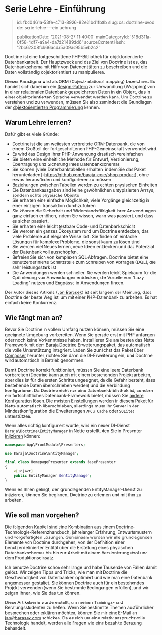 Serie Lehre - Einführung
========================

> id: fbd0461a-53fe-4713-8926-82e31bd1fb9b
> slug:
> 	cs: doctrine-uvod
> 	de: serie-lehre---einfuehrung
> 
> publicationDate: '2021-08-27 11:40:00'
> mainCategoryId: '818d311a-0f58-4df7-a9a4-da7d21489dd6'
> sourceContentHash: '2bc62308fcb66acda5a09ac95b5eb2c2'

Doctrine ist eine fortgeschrittene PHP-Bibliothek für objektorientierte Datenbankarbeit. Der Hauptzweck und das Ziel von Doctrine ist es, das Datenbankschema mit Hilfe von Datenentitäten zu beschreiben und die Daten vollständig objektorientiert zu manipulieren.

Dieses Paradigma wird als ORM (Object-relational mapping) bezeichnet. Es handelt sich dabei um ein [Design-Pattern](/Design-Patterns) zur Umwandlung (Wrapping) von in einer relationalen Datenbank gespeicherten Daten in ein Objekt, das in einer objektorientierten Sprache verwendet werden kann. Um Doctrine zu verstehen und zu verwenden, müssen Sie also zumindest die Grundlagen der [objektorientierten Programmierung](/oop) kennen.

Warum Lehre lernen?
------------------------

Dafür gibt es viele Gründe:

- Doctrine ist die am weitesten verbreitete ORM-Datenbank, die von einem Großteil der fortgeschrittenen PHP-Gemeinschaft verwendet wird.
- Es wird das Design Ihrer PHP-Anwendung drastisch vereinfachen
- Sie bieten eine einheitliche Methode für Entwurf, Versionierung, Übertragung und Sicherung Ihres Datenbankschemas
- Sie können [viele Datenbanktabellen erhalten, indem Sie das Paket herunterladen] (https://github.com/baraja-core/shop-product), ohne etwas herausfinden und konfigurieren zu müssen
- Beziehungen zwischen Tabellen werden zu echten physischen Einheiten
- Die Datenbankausgaben sind keine gewöhnlichen untypisierten Arrays, sondern echte physische Objekte
- Sie erhalten eine einfache Möglichkeit, viele Vorgänge gleichzeitig in einer einzigen Transaktion durchzuführen
- Sie können die Sicherheit und Widerstandsfähigkeit Ihrer Anwendungen ganz einfach erhöhen, indem Sie wissen, wann was passiert, und dass es sicher passiert.
- Sie erhalten eine leicht testbare Code- und Datenbankschicht
- Sie werden ein ganzes Ökosystem rund um Doctrine entdecken, das viele Probleme auf elegante Weise löst. Sie finden oft einfache Lösungen für komplexe Probleme, die sonst kaum zu lösen sind
- Sie werden viel Neues lernen, neue Ideen entdecken und das Potenzial der Datenbank voll ausschöpfen.
- Befreien Sie sich von komplexen SQL-Abfragen. Doctrine bietet eine benutzerdefinierte Schnittstelle zum Schreiben von Abfragen (DQL), die sehr leistungsstark ist
- Die Anwendungen werden schneller. Sie werden leicht Spielraum für die Optimierung von Anwendungen entdecken, die Vorteile von "Lazy Loading" nutzen und Engpässe in Anwendungen finden.

Der Autor dieses Artikels ([Jan Barasek](https://baraja.cz)) ist seit langem der Meinung, dass Doctrine der beste Weg ist, um mit einer PHP-Datenbank zu arbeiten. Es hat einfach keine Konkurrenz.

Wie fängt man an?
----------

Bevor Sie Doctrine in vollem Umfang nutzen können, müssen Sie eine geeignete Umgebung vorbereiten. Wenn Sie gerade erst mit PHP anfangen oder noch keine Vorkenntnisse haben, installieren Sie am besten das Nette Framework mit dem [Baraja Doctrine](https://github.com/baraja-core/doctrine) Erweiterungspaket, das automatisch die volle Unterstützung integriert. Laden Sie zunächst das Paket über [Composer](/composer) herunter, richten Sie dann die DI-Erweiterung ein, und Doctrine wird automatisch in Betrieb genommen.

Damit Doctrine korrekt funktioniert, müssen Sie eine leere Datenbank vorbereiten (Doctrine kann auch mit einem bestehenden Projekt arbeiten, aber dies ist für die ersten Schritte ungeeignet, da die Gefahr besteht, dass bestehende Daten überschrieben werden) und die Verbindung konfigurieren. Da Doctrine nicht nur eine Datenbankbibliothek ist, sondern ein fortschrittliches Datenbank-Framework bietet, müssen Sie [andere Konfiguration](/configure-connections-with-baraja-doctrine) lösen. Die meisten Einstellungen werden in diesem Paket für Nette automatisch überschrieben, allerdings muss Ihr Server in der Mindestkonfiguration die Erweiterungen `APCu Cache` oder `SQLite3` unterstützen.

Wenn alles richtig konfiguriert wurde, wird ein neuer DI-Dienst `Baraja\Doctrine\EntityManager` in Nette erstellt, den Sie in Presenter [injizieren](https://doc.nette.org/cs/3.1/di-usage) können:

```php
namespace App\FrontModule\Presenters;

use Baraja\Doctrine\EntityManager;

final class HomepagePresenter extends BasePresenter
{
	#[Inject]
	public EntityManager $entityManager;
}
```

Wenn es Ihnen gelingt, den grundlegenden EntityManager-Dienst zu injizieren, können Sie beginnen, Doctrine zu erlernen und mit ihm zu arbeiten.

Wie soll man vorgehen?
--------

Die folgenden Kapitel sind eine Kombination aus einem Doctrine-Technologie-Referenzhandbuch, jahrelanger Erfahrung, Entwurfsmustern und vorgefertigten Lösungen. Gemeinsam werden wir alle grundlegenden Elemente von Doctrine durchgehen, von der Definition einer benutzerdefinierten Entität über die Erstellung eines physischen Datenbankschemas bis hin zur Arbeit mit einem Versionierungstool und dem Produktionseinsatz.

Ich benutze Doctrine schon sehr lange und habe Tausende von Fällen damit gelöst. Wir zeigen Tipps und Tricks, wie man mit Doctrine die Geschwindigkeit von Datenbanken optimiert und wie man eine Datenbank angemessen gestaltet. Sie können Doctrine auch für ein bestehendes Projekt verwenden (wenn Sie bestimmte Bedingungen erfüllen), und wir zeigen Ihnen, wie Sie das tun können.

Diese Artikelserie wurde erstellt, um meinen Trainings- und Beratungsstudenten zu helfen. Wenn Sie bestimmte Themen ausführlicher besprechen oder erklären möchten, können Sie mir eine E-Mail an jan@barasek.com schicken. Da es sich um eine relativ anspruchsvolle Technologie handelt, werden alle Fragen wie eine bezahlte Beratung behandelt.
